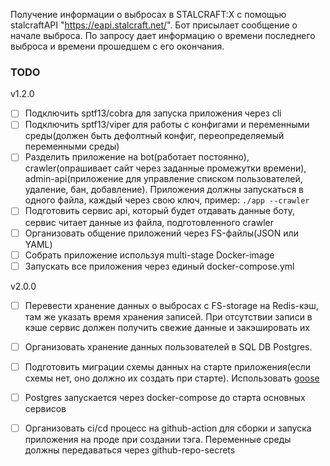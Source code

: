 Получение информации о выбросах в STALCRAFT:X с помощью stalcraftAPI "https://eapi.stalcraft.net/".
Бот присылает сообщение о начале выброса. По запросу дает информацию о времени последнего выброса и времени прошедшем с его окончания.


### TODO

v1.2.0
- [ ] Подключить sptf13/cobra для запуска приложения через cli
- [ ] Подключить sptf13/viper для работы с конфигами и переменными среды(должен быть дефолтный конфиг, переопределяемый переменными среды)
- [ ] Разделить приложение на bot(работает постоянно), crawler(опрашивает сайт через заданные промежутки времени), admin-api(приложение для управление списком пользователей, удаление, бан, добавление). Приложения должны запускаться в одного файла, каждый через свою ключ, пример: ```./app --crawler```
- [ ] Подготовить сервис api, который будет отдавать данные боту, сервис читает данные из файла, подготовленного crawler 
- [ ] Организовать общение приложений через FS-файлы(JSON или YAML)
- [ ] Собрать приложение используя multi-stage Docker-image
- [ ] Запускать все приложения через единый docker-compose.yml

v2.0.0

 - [ ] Перевести хранение данных о выбросах с FS-storage на Redis-кэш, там же указать время хранения записей. При отсутствии записи в кэше сервис должен получить свежие данные и закэшировать их
- [ ] Организовать хранение данных пользователей в SQL DB Postgres.
- [ ] Подготовить миграции схемы данных на старте приложения(если схемы нет, оно должно их создать при старте). Использовать [goose](https://github.com/pressly/goose)
- [ ] Postgres запускается через docker-compose до старта основных сервисов
- [ ] Организовать ci/cd процесс на github-action для сборки и запуска приложения на проде при создании тэга. Переменные среды должны передаваться через github-repo-secrets

